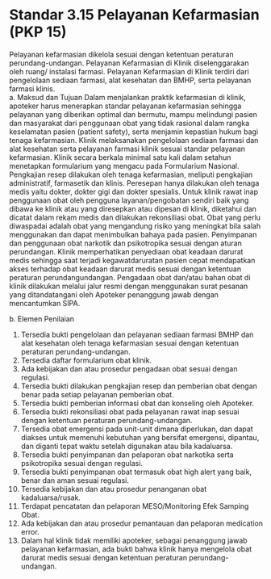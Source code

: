 # Standar 3.15 Pelayanan Kefarmasian (PKP 15) 
Pelayanan kefarmasian dikelola sesuai dengan ketentuan peraturan perundang-undangan. Pelayanan Kefarmasian di Klinik diselenggarakan oleh ruang/ instalasi farmasi. Pelayanan Kefarmasian di Klinik terdiri dari pengelolaan sediaan farmasi, alat kesehatan dan BMHP, serta pelayanan farmasi klinis.  
a. Maksud dan Tujuan 
Dalam menjalankan praktik kefarmasian di klinik, apoteker harus menerapkan standar pelayanan kefarmasian sehingga pelayanan yang diberikan optimal dan bermutu, mampu melindungi pasien dan masyarakat dari penggunaan obat yang tidak rasional dalam rangka keselamatan pasien (patient safety), serta menjamin kepastian hukum bagi tenaga kefarmasian. 
Klinik melaksanakan pengelolaan sediaan farmasi dan alat kesehatan serta pelayanan farmasi klinik sesuai standar pelayanan kefarmasian. Klinik secara berkala minimal satu kali dalam setahun menetapkan formularium yang mengacu pada Formularium Nasional. Pengkajian resep dilakukan oleh tenaga kefarmasian, meliputi pengkajian administratif, farmasetik dan klinis. Peresepan hanya dilakukan oleh tenaga medis yaitu dokter, dokter gigi dan dokter spesialis. Untuk klinik rawat inap penggunaan obat oleh pengguna layanan/pengobatan sendiri baik yang dibawa ke klinik atau yang diresepkan atau dipesan di klinik, diketahui dan dicatat dalam rekam medis dan dilakukan rekonsiliasi obat. Obat yang perlu diwaspadai adalah obat yang mengandung risiko yang meningkat bila salah menggunakan dan dapat menimbulkan bahaya pada pasien. Penyimpanan dan penggunaan obat narkotik dan psikotropika sesuai dengan aturan perundangan. Klinik memperhatikan penyediaan obat keadaan darurat medis sehingga saat terjadi kegawatdaruratan pasien cepat mendapatkan akses terhadap obat keadaan darurat medis sesuai dengan ketentuan peraturan perundangundangan. Pengadaan obat dan/atau bahan obat di klinik dilakukan melalui jalur resmi dengan menggunakan surat pesanan yang ditandatangani oleh Apoteker penanggung jawab dengan mencantumkan SIPA. 
 
b. Elemen Penilaian 
1) Tersedia bukti pengelolaan dan pelayanan sediaan farmasi BMHP dan alat kesehatan oleh tenaga kefarmasian sesuai dengan ketentuan peraturan perundang-undangan.  
2) Tersedia daftar formularium obat klinik. 
3) Ada kebijakan dan atau prosedur pengadaan obat sesuai dengan regulasi. 
4) Tersedia bukti dilakukan pengkajian resep dan pemberian obat dengan benar pada setiap pelayanan pemberian obat.  
5) Tersedia bukti pemberian informasi obat dan konseling oleh Apoteker. 
6) Tersedia bukti rekonsiliasi obat pada pelayanan rawat inap sesuai dengan ketentuan peraturan perundang-undangan. 
7) Tersedia obat emergensi pada unit-unit dimana diperlukan, dan dapat diakses untuk memenuhi kebutuhan yang bersifat emergensi, dipantau, dan diganti tepat waktu setelah digunakan atau bila kadaluarsa.  
8) Tersedia bukti penyimpanan dan pelaporan obat narkotika serta psikotropika sesuai dengan regulasi. 
9) Tersedia bukti penyimpanan obat termasuk obat high alert yang baik, benar dan aman sesuai regulasi. 
10) Tersedia kebijakan dan atau prosedur penanganan obat kadaluarsa/rusak. 
11) Terdapat pencatatan dan pelaporan MESO/Monitoring Efek Samping Obat. 
12) Ada kebijakan dan atau prosedur pemantauan dan pelaporan medication error. 
13) Dalam hal klinik tidak memiliki apoteker, sebagai penanggung jawab pelayanan kefarmasian, ada bukti bahwa klinik hanya mengelola obat darurat medis sesuai dengan ketentuan peraturan perundang-undangan. 
 	 
 
